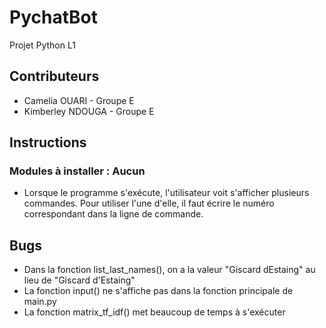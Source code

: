 # PychatBot
Projet Python L1

## Contributeurs
* Camelia OUARI - Groupe E
* Kimberley NDOUGA - Groupe E

## Instructions
### Modules à installer : Aucun
* Lorsque le programme s'exécute, l'utilisateur voit s'afficher plusieurs commandes. 
Pour utiliser l'une d'elle, il faut écrire le numéro correspondant dans la ligne de commande.

## Bugs
* Dans la fonction list_last_names(), on a la valeur "Giscard dEstaing"
au lieu de "Giscard d'Estaing"
* La fonction input() ne s'affiche pas dans la fonction principale de main.py
* La fonction matrix_tf_idf() met beaucoup de temps à s'exécuter
